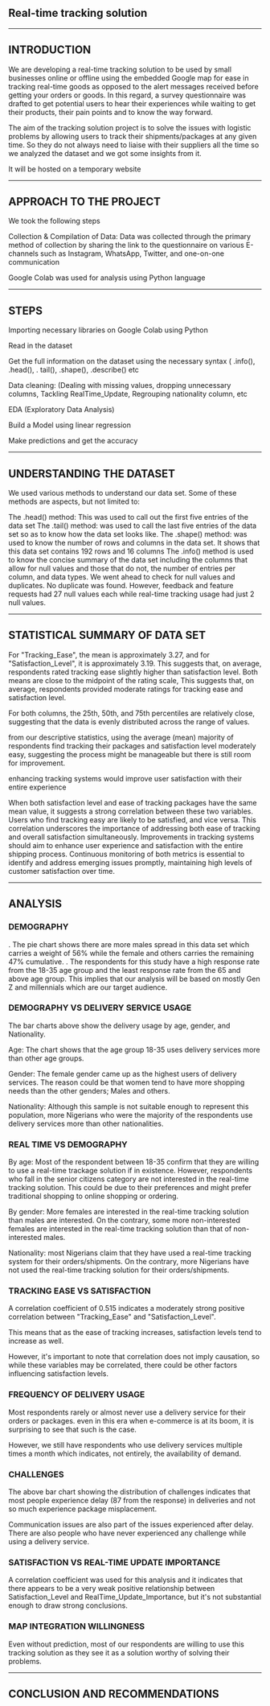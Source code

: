 ## Real-time tracking solution

---
## INTRODUCTION 

We are developing a real-time tracking solution to be used by small businesses online or offline using the embedded Google map for ease in tracking real-time goods as opposed to the alert messages received before getting your orders or goods. In this regard, a survey questionnaire was drafted to get potential users to hear their experiences while waiting to get their products, their pain points and to know the way forward.  

The aim of the tracking solution project is to solve the issues with logistic problems by allowing users to track their shipments/packages at any given time. So they do not always need to liaise with their suppliers all the time so we analyzed the dataset and we got some insights from it. 

It will be hosted on a temporary website

---

## APPROACH TO THE PROJECT 

We took the following steps  

Collection & Compilation of Data: Data was collected through the primary method of collection by  sharing the link to the questionnaire on various E-channels such as Instagram, WhatsApp, Twitter, and one-on-one communication 

Google Colab was used for analysis using Python language 

---
## STEPS

Importing necessary libraries on Google Colab using Python 

Read in the dataset 

Get the full information on the dataset using the necessary syntax ( .info(), .head(), . tail(), .shape(), .describe() etc 

Data cleaning: (Dealing with missing values, dropping unnecessary columns, Tackling RealTime_Update, Regrouping nationality column, etc 

EDA (Exploratory Data Analysis) 

Build a Model using linear regression 

Make predictions and get the accuracy 

---
## UNDERSTANDING THE DATASET
We used various methods to understand our data set. Some of these methods are aspects, but not limited to:

The .head() method: This was used to call out the first five entries of the data set
The .tail() method: was used to call the last five entries of the data set so as to know how the data set looks like.
The .shape() method: was used to know the number of rows and columns in the data set. It shows that this data set contains 192 rows and 16 columns
The .info() method is used to know the concise summary of the data set including the columns that allow for null values and those that do not, the number of entries per column, and data types.
We went ahead to check for null values and duplicates. No duplicate was found. However, feedback and feature requests had 27 null values each while real-time tracking usage had just 2 null values.

---
## STATISTICAL SUMMARY OF DATA SET
For "Tracking_Ease", the mean is approximately 3.27, and for "Satisfaction_Level", it is approximately 3.19. This suggests that, on average, respondents rated tracking ease slightly higher than satisfaction level. Both means are close to the midpoint of the rating scale, This suggests that, on average, respondents provided moderate ratings for tracking ease and satisfaction level.

For both columns, the 25th, 50th, and 75th percentiles are relatively close, suggesting that the data is evenly distributed across the range of values.

from our descriptive statistics, using the average (mean) majority of respondents find tracking their packages and satisfaction level moderately easy, suggesting the process might be manageable but there is still room for improvement.

enhancing tracking systems would improve user satisfaction with their entire experience

When both satisfaction level and ease of tracking packages have the same mean value, it suggests a strong correlation between these two variables. Users who find tracking easy are likely to be satisfied, and vice versa. This correlation underscores the importance of addressing both ease of tracking and overall satisfaction simultaneously. Improvements in tracking systems should aim to enhance user experience and satisfaction with the entire shipping process. Continuous monitoring of both metrics is essential to identify and address emerging issues promptly, maintaining high levels of customer satisfaction over time.

---
## ANALYSIS

### DEMOGRAPHY

. The pie chart shows there are more males spread in this data set which carries a weight of 56% while the female and others carries the remaining 47% cumulative.
. The respondents for this study have a high response rate from the 18-35 age group and the least response rate from the 65 and above age group.
This implies that our analysis will be based on mostly Gen Z and millennials which are our target audience.

### DEMOGRAPHY VS DELIVERY SERVICE USAGE
The bar charts above show the delivery usage by age, gender, and Nationality.

Age: The chart shows that the age group 18-35 uses delivery services more than other age groups.

Gender: The female gender came up as the highest users of delivery services. The reason could be that women tend to have more shopping needs than the other genders; Males and others.

Nationality: Although this sample is not suitable enough to represent this population, more Nigerians who were the majority of the respondents use delivery services more than other nationalities.

### REAL TIME VS DEMOGRAPHY

By age: Most of the respondent between 18-35 confirm that they are willing to use a real-time trackage solution if in existence. However, respondents who fall in the senior citizens category are not interested in the real-time tracking solution. This could be due to their preferences and might prefer traditional shopping to online shopping or ordering.

By gender: More females are interested in the real-time tracking solution than males are interested. On the contrary, some more non-interested females are interested in the real-time tracking solution than that of non-interested males.

Nationality: most Nigerians claim that they have used a real-time tracking system for their orders/shipments. On the contrary, more Nigerians have not used the real-time tracking solution for their orders/shipments.

### TRACKING EASE VS SATISFACTION

A correlation coefficient of 0.515 indicates a moderately strong positive correlation between "Tracking_Ease" and "Satisfaction_Level".

This means that as the ease of tracking increases, satisfaction levels tend to increase as well.

However, it's important to note that correlation does not imply causation, so while these variables may be correlated, there could be other factors influencing satisfaction levels.

### FREQUENCY OF DELIVERY USAGE
Most respondents rarely or almost never use a delivery service for their orders or packages. even in this era when e-commerce is at its boom, it is surprising to see that such is the case.

However, we still have respondents who use delivery services multiple times a month which indicates, not entirely, the availability of demand.

### CHALLENGES
The above bar chart showing the distribution of challenges indicates that most people experience delay (87 from the response) in deliveries and not so much experience package misplacement.

Communication issues are also part of the issues experienced after delay. There are also people who have never experienced any challenge while using a delivery service.

### SATISFACTION VS REAL-TIME UPDATE IMPORTANCE
A correlation coefficient was used for this analysis and it indicates that there appears to be a very weak positive relationship between Satisfaction_Level and 
RealTime_Update_Importance, but it's not substantial enough to draw strong conclusions.

### MAP INTEGRATION WILLINGNESS
Even without prediction, most of our respondents are willing to use this tracking solution as they see it as a solution worthy of solving their problems.

---
## CONCLUSION AND RECOMMENDATIONS


